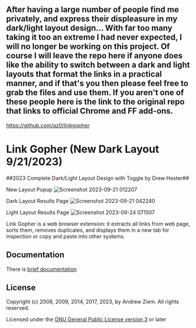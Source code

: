## After having a large number of people find me privately, and express their displeasure in my dark/light layout design... With far too many taking it too an extreme I had never expected, I will no longer be working on this project. Of course I will leave the repo here if anyone does like the ability to switch between a dark and light layouts that format the links in a practical manner, and if that's you then please feel free to grab the files and use them. If you aren't one of these people here is the link to the original repo that links to official Chrome and FF add-ons.

https://github.com/az0/linkgopher

# Link Gopher (New Dark Layout 9/21/2023)
##2023 Complete Dark/Light Layout Design with Toggle by Drew Hester##

New Layout Popup
![Screenshot 2023-09-21 012207](https://github.com/Labryn/linkgopher/assets/2816895/dbd2ef4c-3a2d-4bb7-b3ab-b69e7fffeb51)

Dark Layout Results Page
![Screenshot 2023-09-21 042240](https://github.com/Labryn/linkgopher/assets/2816895/2fcc472e-81fe-4e40-9242-8da03ede91eb)

Light Layout Results Page
![Screenshot 2023-09-24 071507](https://github.com/Labryn/linkgopher/assets/2816895/76a49f07-f419-48bc-a273-a3fd463cad3e)


Link Gopher is a web browser extension: it extracts all links from web page, sorts them, removes duplicates, and displays them in a new tab for inspection or copy and paste into other systems.


## Documentation
There is [brief documentation](https://sites.google.com/site/linkgopher/Home)

## License
Copyright (c) 2008, 2009, 2014, 2017, 2023, by Andrew Ziem. All rights reserved.

Licensed under the [GNU General Public License version 3](https://www.gnu.org/licenses/gpl-3.0.en.html) or later
